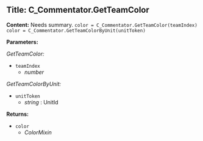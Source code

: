 ## Title: C_Commentator.GetTeamColor

**Content:**
Needs summary.
`color = C_Commentator.GetTeamColor(teamIndex)`
`color = C_Commentator.GetTeamColorByUnit(unitToken)`

**Parameters:**

*GetTeamColor:*
- `teamIndex`
  - *number*

*GetTeamColorByUnit:*
- `unitToken`
  - *string* : UnitId

**Returns:**
- `color`
  - *ColorMixin*